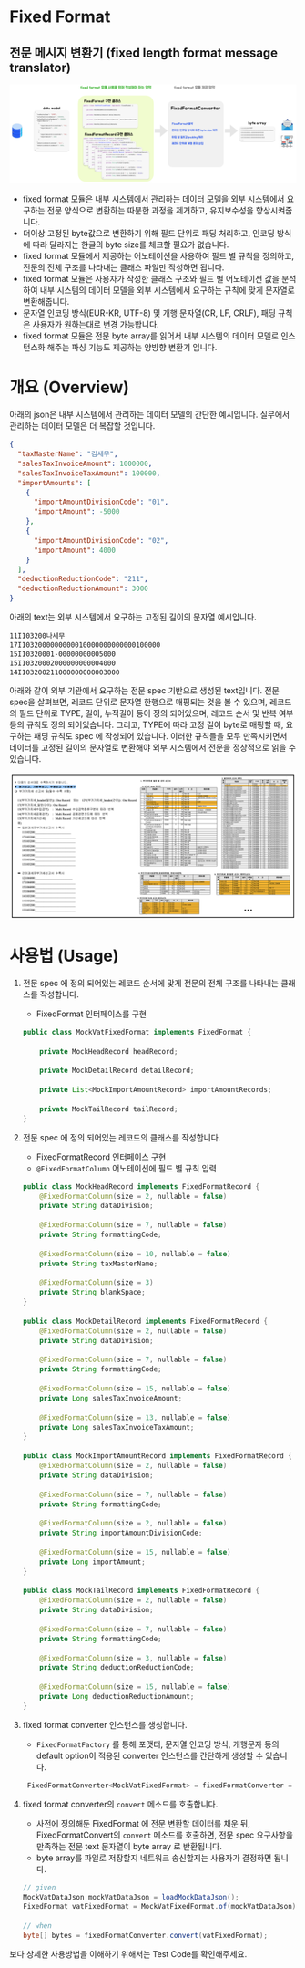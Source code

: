 # Fixed Format

## 전문 메시지 변환기 (fixed length format message translator)

![image-overview](images/overview.png)

- fixed format 모듈은 내부 시스템에서 관리하는 데이터 모델을 외부 시스템에서 요구하는 전문 양식으로 변환하는 따분한 과정을 제거하고, 유지보수성을 향상시켜줍니다.
- 더이상 고정된 byte값으로 변환하기 위해 필드 단위로 패딩 처리하고, 인코딩 방식에 따라 달라지는 한글의 byte size를 체크할 필요가 없습니다.
- fixed format 모듈에서 제공하는 어노테이션을 사용하여 필드 별 규칙을 정의하고, 전문의 전체 구조를 나타내는 클래스 파일만 작성하면 됩니다.
- fixed format 모듈은 사용자가 작성한 클래스 구조와 필드 별 어노테이션 값을 분석하여 내부 시스템의 데이터 모델을 외부 시스템에서 요구하는 규칙에 맞게 문자열로 변환해줍니다.
- 문자열 인코딩 방식(EUR-KR, UTF-8) 및 개행 문자열(CR, LF, CRLF), 패딩 규칙은 사용자가 원하는대로 변경 가능합니다.
- fixed format 모듈은 전문 byte array를 읽어서 내부 시스템의 데이터 모델로 인스턴스화 해주는 파싱 기능도 제공하는 양방향 변환기 입니다.

# 개요 (Overview)

아래의 json은 내부 시스템에서 관리하는 데이터 모델의 간단한 예시입니다.
실무에서 관리하는 데이터 모델은 더 복잡할 것입니다.

```json
{
  "taxMasterName": "김세무",
  "salesTaxInvoiceAmount": 1000000,
  "salesTaxInvoiceTaxAmount": 100000,
  "importAmounts": [
    {
      "importAmountDivisionCode": "01",
      "importAmount": -5000
    },
    {
      "importAmountDivisionCode": "02",
      "importAmount": 4000
    }
  ],
  "deductionReductionCode": "211",
  "deductionReductionAmount": 3000
}
```

아래의 text는 외부 시스템에서 요구하는 고정된 길이의 문자열 예시입니다.

```text
11I103200나세무       
17I1032000000000010000000000000100000
15I10320001-00000000005000
15I10320002000000000004000
14I103200211000000000003000
```

아래와 같이 외부 기관에서 요구하는 전문 spec 기반으로 생성된 text입니다. 전문 spec을 살펴보면, 레코드 단위로 문자열 한행으로 매핑되는 것을 볼 수 있으며, 레코드의 필드 단위로 TYPE, 길이,
누적길이 등이 정의 되어있으며, 레코드 순서 및 반복 여부 등의 규칙도 정의 되어있습니다. 그리고, TYPE에 따라 고정 길이 byte로 매핑할 때, 요구하는 패딩 규칙도 spec 에 작성되어 있습니다. 이러한
규칙들을 모두 만족시키면서 데이터를 고정된 길이의 문자열로 변환해야 외부 시스템에서 전문을 정상적으로 읽을 수 있습니다.

![image-spec](images/spec.png)

# 사용법 (Usage)

1. 전문 spec 에 정의 되어있는 레코드 순서에 맞게 전문의 전체 구조를 나타내는 클래스를 작성합니다.
    - FixedFormat 인터페이스를 구현
   ```java
   public class MockVatFixedFormat implements FixedFormat {
   
       private MockHeadRecord headRecord;
   
       private MockDetailRecord detailRecord;
   
       private List<MockImportAmountRecord> importAmountRecords;
   
       private MockTailRecord tailRecord;
   }
   ```

2. 전문 spec 에 정의 되어있는 레코드의 클래스를 작성합니다.
    - FixedFormatRecord 인터페이스 구현
    - `@FixedFormatColumn` 어노테이션에 필드 별 규칙 입력
   ```java
   public class MockHeadRecord implements FixedFormatRecord {
       @FixedFormatColumn(size = 2, nullable = false)
       private String dataDivision;
   
       @FixedFormatColumn(size = 7, nullable = false)
       private String formattingCode;
   
       @FixedFormatColumn(size = 10, nullable = false)
       private String taxMasterName;
   
       @FixedFormatColumn(size = 3)
       private String blankSpace;
   }
   
   public class MockDetailRecord implements FixedFormatRecord {
       @FixedFormatColumn(size = 2, nullable = false)
       private String dataDivision;
   
       @FixedFormatColumn(size = 7, nullable = false)
       private String formattingCode;
   
       @FixedFormatColumn(size = 15, nullable = false)
       private Long salesTaxInvoiceAmount;
   
       @FixedFormatColumn(size = 13, nullable = false)
       private Long salesTaxInvoiceTaxAmount;
   }
   
   public class MockImportAmountRecord implements FixedFormatRecord {
       @FixedFormatColumn(size = 2, nullable = false)
       private String dataDivision;
   
       @FixedFormatColumn(size = 7, nullable = false)
       private String formattingCode;
   
       @FixedFormatColumn(size = 2, nullable = false)
       private String importAmountDivisionCode;
   
       @FixedFormatColumn(size = 15, nullable = false)
       private Long importAmount;
   }
   
   public class MockTailRecord implements FixedFormatRecord {
       @FixedFormatColumn(size = 2, nullable = false)
       private String dataDivision;
   
       @FixedFormatColumn(size = 7, nullable = false)
       private String formattingCode;
   
       @FixedFormatColumn(size = 3, nullable = false)
       private String deductionReductionCode;
   
       @FixedFormatColumn(size = 15, nullable = false)
       private Long deductionReductionAmount;
   }
   ```

3. fixed format converter 인스턴스를 생성합니다.
    - `FixedFormatFactory` 를 통해 포맷터, 문자열 인코딩 방식, 개행문자 등의 default option이 적용된 converter 인스턴스를 간단하게 생성할 수 있습니다.
   ```java
    FixedFormatConverter<MockVatFixedFormat> = fixedFormatConverter = fixedFormatFactory.getConverter();
   ```

4. fixed format converter의 `convert` 메소드를 호출합니다.
    - 사전에 정의해둔 FixedFormat 에 전문 변환할 데이터를 채운 뒤, FixedFormatConvert의 `convert` 메소드를 호출하면, 전문 spec 요구사항을 만족하는 전문 text 문자열이
      byte array 로 반환됩니다.
    - byte array를 파일로 저장할지 네트워크 송신할지는 사용자가 결정하면 됩니다.
   ```java
   // given
   MockVatDataJson mockVatDataJson = loadMockDataJson();
   FixedFormat vatFixedFormat = MockVatFixedFormat.of(mockVatDataJson);
   
   // when
   byte[] bytes = fixedFormatConverter.convert(vatFixedFormat);
   ```

보다 상세한 사용방법을 이해하기 위해서는 Test Code를 확인해주세요.
